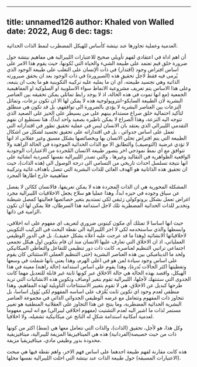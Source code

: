
---
title: unnamed126
author: Khaled von Walled
date: 2022, Aug 6
dec:
tags:
---

العدمية وعملية تجاوزها عند نيتشة كأساس للهيكل المضطرب لنمط الذات الحداثية.

أن اهم اداة في اعتقادي لفهم تأويلي 
صحيح للاعتبارات الليبرالية هي مفاهيم نيتشة حول ضرورة خلق قيم تعتمد على طبيعة الشيء والحياة التي تُكونها، حيث يقوم هذا الامر على اساس افتراض وجود {اقتدار} في ذات الإنسان على التغلب على طبيعة الوجود الذي يُرمى فيه فقط لاجل تحقيق هذه (الصيرورة) في ذات الوجود بعد ان يحقق صيرورته الذاتية وهي تجسيد طبيعته، أي ان ما يمليه عليه تركيبه التكوينية هو ما يجب ان يتبعه، وعلى هذا الاساس يتم تعريف مشروعية الانماط سواء الاسلوبية او السلوكية او المفاهيمية الجمعية (مع انها تموت في هذه الحالة، اذ لا يوجد رابط تماثلي يمكن تحقيقه بين العناصر البشرية لان الطبيعة السايكو-انثروپولوجية هذه لا يمكن لها الا ان تكون نزعات، وتماثل النزعات بين العناصر البشرية لا يؤدي بالضرورة الى توافقهم، بل قد تكون هي منطلق لتأكيد احتمالية خلق صراع مستدام بينهم على من يسيطر على الحيز على الصعيد الذي تتوجه اليه النزعة، وهذا الصراع لا يمكن تاطيره بصعيد واحد ابداً)، هنا نستطيع ان نفهم التقدمي الليبرالي الذي يعتقد بان الانسان ليس في عملية تحقيق تطور في اقتداراته التي تعمل على اساس جدوائي ، بل في اقتداراته على تحقيق تجسيد لشكل من اشكال الطبيعة التي يتم افتراض تحلي الانسان بها وبخصائصها بشكل مسبق وغير عقلاني اذ انها لا تؤدي غرضية (التوصيف) والتطابق الا مع الذات الحداثية الموجودة في الحالة الراهنة ولا تتوافق مع اي نمط نموذجي اخر يتصور طبيعة الانسان المُجردة من الاعتبارات الوجودية الواقعية الظواهرية في التقاليد وغيرها ، والتي تصدر الليبرالية نفسها كسردية انشائية على انها نتيجة تسلسل احداث تاريخي من التسامي الى درجة الوصول الى (هذه الذات)، حيث ان تحقيق هذه الذاتانية هو الهدف الغائي للذات البشرية التي تتصل باهداف غائية وتركيبة مفاهيمية خارج اطارها المجرد

المشكلة المحورية هي ان الذات المجردة هذه لا يمكن تعريفها، فالانسان ككائن لا يفصل عن سياق وجوده في حيزه ابداً، وهذا عمليا هو سلاح يجعل الاخلاقيات الليبرالية مجرد اغراض تعمل بشكل بروتوكولي زئبقي لكي تستديم بتغير خصائصها فعاليتها كمصل شيطنة وتخدير للذات الحداثية المضطربة تلك لاجل استدامة هذا السرطان، فلا يمكن لها ان تكون الزامية في ذاتها،

حيث انها اساسا لا تمتلك أي مكون كينوني ضروري لتعريف اي مفهوم على انه اخلاقي، وابسطها والذي ساستخدمه لكي لا اجر الليبرالية الى نقطة البحث في التركيب التكويني لاخلاقياتها الانشائية (وهذا ما قد عرجت عليه اعلاه بشكل خفيف)، بل في الدور الوظيفي العملياتي، اذ ان الاخلاق التي تعارف عليها الانسان منذ ان قام بتكوين اول هيكل تجمعي اجتماعي تراتبي التنظيم لعناصره، كانت ذات دور تنظيمي للتفاعل والتعاطي الميكانيكي ولحد ما الديناميكي بين هذه العناصر البشرية (حتى التنظيم العملي الاستثنائي كان يقوم على اساس وجود سيادة لمن هو في اعلى الهرم، وهذا يعني بانها شملت في وسعها وتغطيتها اكثر الحالات نُدرة)، وهذا يقوم على اساس استدامة (حالة راهنة) معينة في هذا الهيكل، واقصد بهذه الحالة هي حالة الاخلاق عبر كونها ثابتة غير قابلة للتعديل مهما كانت الجدوى التي ستنتهك لأجلها، الليبرالية تقوم بتغير اوصاف وتكوين هذه الانشائيات التي تريد طرحها كبديل عن الاخلاق، هي لا تقوم بتغيير الاستنتاجات التأويلية لهذه المفاهيم، وهذا منطقي لعدم وجود اي تكوين ثابت يُعْرَف على اساسه المفهوم لكي يُؤول اساسا، بل تتجاوز ذات المفهوم وتتعامل مع غرضه الوظيفي الجدوائي الذاتي في مجموعة العناصر البشرية الحداثية المضطربة، وما ينتج عن هذا التجاوز على العقلانية المنطقية هو تغيير مستمر لذات ما اشير اليه لعدم التشتيت (مفهوم اخلاقي ليبرالي) مع انه ليس مفهوما لعدمية أمكانية استدامة شكلٍ له الناتج عن ميكانيكية تشغيله، ولا اخلاقيا.

وكل هذا، هو لأجل، تحقيق (الذات)، والذات التي نتعامل معها هي (نمط) اكثر من كونها ذات من حيث خصيصة(الفردانية)
هذه هي الميتافيزيقا المزيفة لليبرالية، ميتافيزيقية محدودة بدور وظيفي مادي، ميتافيزيقيا مزيفة.

هذه كانت مقارنة لفهم طبيعة احدهما على اساس فهم الاخر، واهم نقطة فيها هي مبحث (الاعتبارات المسبقة) حول طبيعة الذات عند نيتشة التي احلت الليبرالية نفسها محلها.

